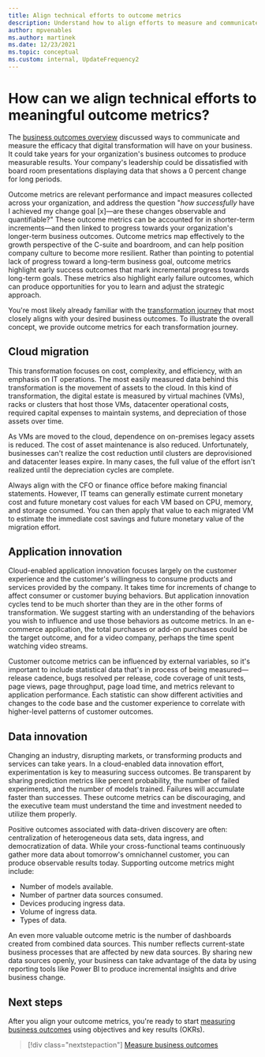 ```yaml
---
title: Align technical efforts to outcome metrics
description: Understand how to align efforts to measure and communicate transformation's impact on the business.
author: mpvenables
ms.author: martinek
ms.date: 12/23/2021
ms.topic: conceptual
ms.custom: internal, UpdateFrequency2
---
```


# How can we align technical efforts to meaningful outcome metrics?

The [business outcomes overview](./business-outcomes/index.md) discussed ways to communicate and measure the efficacy that digital transformation will have on your business. It could take years for your organization's business outcomes to produce measurable results. Your company's leadership could be dissatisfied with board room presentations displaying data that shows a 0 percent change for long periods.

Outcome metrics are relevant performance and impact measures collected across your organization, and address the question "_how successfully_ have I achieved my change goal [x]—are these changes observable and quantifiable?" These outcome metrics can be accounted for in shorter-term increments—and then linked to progress towards your organization's longer-term business outcomes. Outcome metrics map effectively to the growth perspective of the C-suite and boardroom, and can help position company culture to become more resilient. Rather than pointing to potential lack of progress toward a long-term business goal, outcome metrics highlight early success outcomes that mark incremental progress towards long-term goals. These metrics also highlight early failure outcomes, which can produce opportunities for you to learn and adjust the strategic approach.

You're most likely already familiar with the [transformation journey](../govern/guides/index.md) that most closely aligns with your desired business outcomes. To illustrate the overall concept, we provide outcome metrics for each transformation journey.

## Cloud migration

This transformation focuses on cost, complexity, and efficiency, with an emphasis on IT operations. The most easily measured data behind this transformation is the movement of assets to the cloud. In this kind of transformation, the digital estate is measured by virtual machines (VMs), racks or clusters that host those VMs, datacenter operational costs, required capital expenses to maintain systems, and depreciation of those assets over time.

As VMs are moved to the cloud, dependence on on-premises legacy assets is reduced. The cost of asset maintenance is also reduced. Unfortunately, businesses can't realize the cost reduction until clusters are deprovisioned and datacenter leases expire. In many cases, the full value of the effort isn't realized until the depreciation cycles are complete.

Always align with the CFO or finance office before making financial statements. However, IT teams can generally estimate current monetary cost and future monetary cost values for each VM based on CPU, memory, and storage consumed. You can then apply that value to each migrated VM to estimate the immediate cost savings and future monetary value of the migration effort.

## Application innovation

Cloud-enabled application innovation focuses largely on the customer experience and the customer's willingness to consume products and services provided by the company. It takes time for increments of change to affect consumer or customer buying behaviors. But application innovation cycles tend to be much shorter than they are in the other forms of transformation. We suggest starting with an understanding of the behaviors you wish to influence and use those behaviors as outcome metrics. In an e-commerce application, the total purchases or add-on purchases could be the target outcome, and for a video company, perhaps the time spent watching video streams.

Customer outcome metrics can be influenced by external variables, so it's important to include statistical data that's in process of being measured—release cadence, bugs resolved per release, code coverage of unit tests, page views, page throughput, page load time, and metrics relevant to application performance. Each statistic can show different activities and changes to the code base and the customer experience to correlate with higher-level patterns of customer outcomes.

## Data innovation

Changing an industry, disrupting markets, or transforming products and services can take years. In a cloud-enabled data innovation effort, experimentation is key to measuring success outcomes. Be transparent by sharing prediction metrics like percent probability, the number of failed experiments, and the number of models trained. Failures will accumulate faster than successes. These outcome metrics can be discouraging, and the executive team must understand the time and investment needed to utilize them properly.

Positive outcomes associated with data-driven discovery are often: centralization of heterogeneous data sets, data ingress, and democratization of data. While your cross-functional teams continuously gather more data about tomorrow's omnichannel customer, you can produce observable results today. Supporting outcome metrics might include:

- Number of models available.
- Number of partner data sources consumed.
- Devices producing ingress data.
- Volume of ingress data.
- Types of data.

An even more valuable outcome metric is the number of dashboards created from combined data sources. This number reflects current-state business processes that are affected by new data sources. By sharing new data sources openly, your business can take advantage of the data by using reporting tools like Power BI to produce incremental insights and drive business change.

## Next steps

After you align your outcome metrics, you're ready to start [measuring business outcomes](./business-outcomes/okr.md) using objectives and key results (OKRs).

> [!div class="nextstepaction"]
> [Measure business outcomes](./business-outcomes/okr.md)